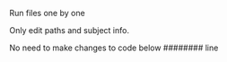 Run files one by one

Only edit paths and subject info.

No need to make changes to code below ######## line
